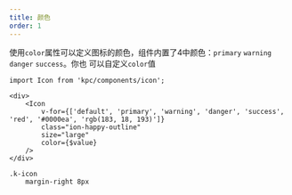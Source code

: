 ```yaml
---
title: 颜色 
order: 1
---
```


使用`color`属性可以定义图标的颜色，组件内置了4中颜色：`primary` `warning` `danger` `success`。你也
可以自定义`color`值

```vdt
import Icon from 'kpc/components/icon';

<div>
    <Icon 
        v-for={['default', 'primary', 'warning', 'danger', 'success', 'red', '#0000ea', 'rgb(183, 18, 193)']}
        class="ion-happy-outline" 
        size="large"
        color={$value}
    />
</div>
```

```styl
.k-icon
    margin-right 8px
```
